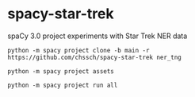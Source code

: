 # spacy-star-trek
spaCy 3.0 project experiments with Star Trek NER data

```python -m spacy project clone -b main -r https://github.com/chssch/spacy-star-trek ner_tng```

```python -m spacy project assets```


```python -m spacy project run all```
